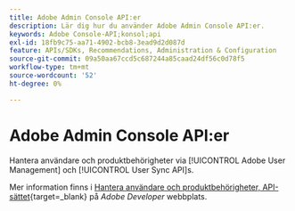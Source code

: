 ```yaml
---
title: Adobe Admin Console API:er
description: Lär dig hur du använder Adobe Admin Console API:er.
keywords: Adobe Console-API;konsol;api
exl-id: 18fb9c75-aa71-4902-bcb8-3ead9d2d087d
feature: APIs/SDKs, Recommendations, Administration & Configuration
source-git-commit: 09a50aa67ccd5c687244a85caad24df56c0d78f5
workflow-type: tm+mt
source-wordcount: '52'
ht-degree: 0%

---
```


# Adobe Admin Console API:er

Hantera användare och produktbehörigheter via [!UICONTROL Adobe User Management] och [!UICONTROL User Sync API]s.

Mer information finns i [Hantera användare och produktbehörigheter, API-sättet](https://developer.adobe.com/umapi/){target=_blank} på *Adobe Developer* webbplats.
